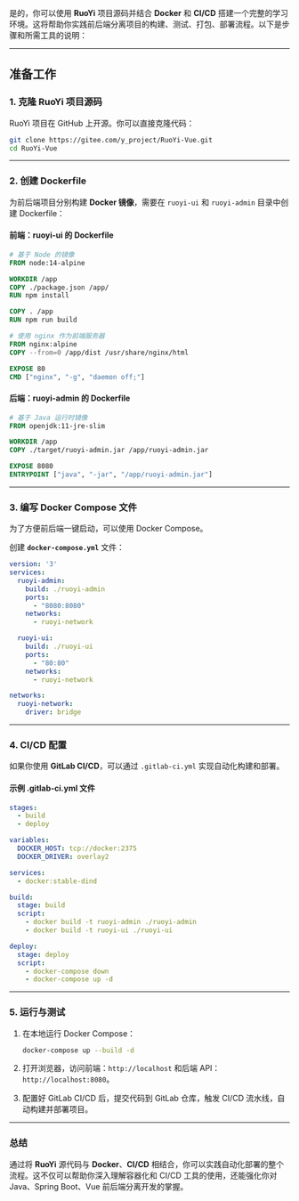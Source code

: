 是的，你可以使用 **RuoYi** 项目源码并结合 **Docker** 和 **CI/CD** 搭建一个完整的学习环境。这将帮助你实践前后端分离项目的构建、测试、打包、部署流程。以下是步骤和所需工具的说明：

---

## **准备工作**

### 1. **克隆 RuoYi 项目源码**
RuoYi 项目在 GitHub 上开源。你可以直接克隆代码：

```bash
git clone https://gitee.com/y_project/RuoYi-Vue.git
cd RuoYi-Vue
```

---

### 2. **创建 Dockerfile**
为前后端项目分别构建 **Docker 镜像**，需要在 `ruoyi-ui` 和 `ruoyi-admin` 目录中创建 Dockerfile：

#### **前端：ruoyi-ui 的 Dockerfile**
```dockerfile
# 基于 Node 的镜像
FROM node:14-alpine

WORKDIR /app
COPY ./package.json /app/
RUN npm install

COPY . /app
RUN npm run build

# 使用 nginx 作为前端服务器
FROM nginx:alpine
COPY --from=0 /app/dist /usr/share/nginx/html

EXPOSE 80
CMD ["nginx", "-g", "daemon off;"]
```

#### **后端：ruoyi-admin 的 Dockerfile**
```dockerfile
# 基于 Java 运行时镜像
FROM openjdk:11-jre-slim

WORKDIR /app
COPY ./target/ruoyi-admin.jar /app/ruoyi-admin.jar

EXPOSE 8080
ENTRYPOINT ["java", "-jar", "/app/ruoyi-admin.jar"]
```

---

### 3. **编写 Docker Compose 文件**
为了方便前后端一键启动，可以使用 Docker Compose。

创建 **`docker-compose.yml`** 文件：

```yaml
version: '3'
services:
  ruoyi-admin:
    build: ./ruoyi-admin
    ports:
      - "8080:8080"
    networks:
      - ruoyi-network

  ruoyi-ui:
    build: ./ruoyi-ui
    ports:
      - "80:80"
    networks:
      - ruoyi-network

networks:
  ruoyi-network:
    driver: bridge
```

---

### 4. **CI/CD 配置**
如果你使用 **GitLab CI/CD**，可以通过 `.gitlab-ci.yml` 实现自动化构建和部署。

#### **示例 .gitlab-ci.yml 文件**
```yaml
stages:
  - build
  - deploy

variables:
  DOCKER_HOST: tcp://docker:2375
  DOCKER_DRIVER: overlay2

services:
  - docker:stable-dind

build:
  stage: build
  script:
    - docker build -t ruoyi-admin ./ruoyi-admin
    - docker build -t ruoyi-ui ./ruoyi-ui

deploy:
  stage: deploy
  script:
    - docker-compose down
    - docker-compose up -d
```

---

### 5. **运行与测试**
1. 在本地运行 Docker Compose：
   ```bash
   docker-compose up --build -d
   ```

2. 打开浏览器，访问前端：`http://localhost` 和后端 API：`http://localhost:8080`。

3. 配置好 GitLab CI/CD 后，提交代码到 GitLab 仓库，触发 CI/CD 流水线，自动构建并部署项目。

---

### **总结**
通过将 **RuoYi** 源代码与 **Docker**、**CI/CD** 相结合，你可以实践自动化部署的整个流程。这不仅可以帮助你深入理解容器化和 CI/CD 工具的使用，还能强化你对 Java、Spring Boot、Vue 前后端分离开发的掌握。